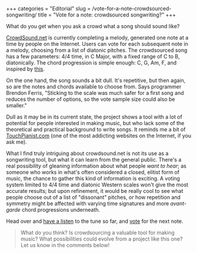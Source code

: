 +++
categories = "Editorial"
slug = /vote-for-a-note-crowdsourced-songwriting/
title = "Vote for a note: crowdsourced songwriting?"
+++

What do you get when you ask a crowd what a song should sound like?

[CrowdSound.net](http://crowdsound.net/) is currently completing a melody, generated one note at a time by people on the Internet. Users can vote for each subsequent note in a melody, choosing from a list of diatonic pitches. The crowdsourced song has a few parameters: 4/4 time, in C Major, with a fixed range of C to B, diatonically. The chord progression is simple enough: C, G, Am, F, and inspired by [this](https://www.youtube.com/watch?v=5pidokakU4I). 

On the one hand, the song sounds a bit dull. It's repetitive, but then again, so are the notes and chords available to choose from. Says programmer Brendon Ferris, "Sticking to the scale was much safer for a first song and reduces the number of options, so the vote sample size could also be smaller." 

Dull as it may be in its current state, the project shows a tool with a lot of potential for people interested in making music, but who lack some of the theoretical and practical background to write songs. It reminds me a bit of [TouchPianist.com](http://touchpianist.com/) (one of the most addicting websites on the Internet, if you ask me).

What I find truly intriguing about crowdsound.net is not its use as a songwriting tool, but what it can learn from the general public. There's a real possibility of gleaning information about what people *want to hear*; as someone who works in what's often considered a closed, elitist form of music, the chance to gather this kind of information is exciting. A voting system limited to 4/4 time and diatonic Western scales won't give the most accurate results; but upon refinement, it would be really cool to see what people choose out of a list of "dissonant" pitches, or how repetition and symmetry might be affected with varying time signatures and more *avant-garde* chord progressions underneath.

Head over and [have a listen](https://crowdsound.net/) to the tune so far, and [vote](https://crowdsound.net/) for the next note.

>What do you think? Is crowdsourcing a valuable tool for making music? What possibilities could evolve from a project like this one? Let us know in the comments below!
